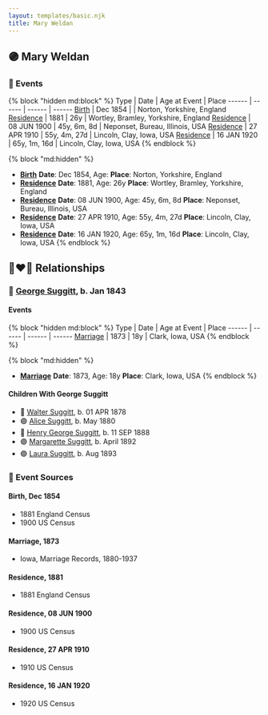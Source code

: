 ```yaml
---
layout: templates/basic.njk
title: Mary Weldan
---
```

## 🟣 Mary Weldan


### 📆 Events

{% block "hidden md:block" %}
Type | Date | Age at Event | Place
------ | ------ | ------ | ------
[Birth](#event-event-3) | Dec 1854 |  | Norton, Yorkshire, England
[Residence](#event-event-0) | 1881 | 26y | Wortley, Bramley, Yorkshire, England
[Residence](#event-event-1) | 08 JUN 1900 | 45y, 6m, 8d | Neponset, Bureau, Illinois, USA
[Residence](#event-event-2) | 27 APR 1910 | 55y, 4m, 27d | Lincoln, Clay, Iowa, USA
[Residence](#event-event-3) | 16 JAN 1920 | 65y, 1m, 16d | Lincoln, Clay, Iowa, USA
{% endblock %}

{% block "md:hidden" %}
- **[Birth](#event-event-3)**
**Date**: Dec 1854, Age:
**Place**: Norton, Yorkshire, England
- **[Residence](#event-event-0)**
**Date**: 1881, Age: 26y
**Place**: Wortley, Bramley, Yorkshire, England
- **[Residence](#event-event-1)**
**Date**: 08 JUN 1900, Age: 45y, 6m, 8d
**Place**: Neponset, Bureau, Illinois, USA
- **[Residence](#event-event-2)**
**Date**: 27 APR 1910, Age: 55y, 4m, 27d
**Place**: Lincoln, Clay, Iowa, USA
- **[Residence](#event-event-3)**
**Date**: 16 JAN 1920, Age: 65y, 1m, 16d
**Place**: Lincoln, Clay, Iowa, USA
{% endblock %}

## 👩‍❤️‍👨 Relationships

### 🔵 [George Suggitt](/people/4/48171276), b. Jan 1843

#### Events

{% block "hidden md:block" %}
Type | Date | Age at Event | Place
------ | ------ | ------ | ------
[Marriage](#event-family-0-event-0) | 1873 | 18y | Clark, Iowa, USA
{% endblock %}

{% block "md:hidden" %}
- **[Marriage](#event-family-0-event-0)**
**Date**: 1873, Age: 18y
**Place**: Clark, Iowa, USA
{% endblock %}

#### Children With George Suggitt
* 🔵 [Walter Suggitt](/people/4/45804510), b. 01 APR 1878
* 🟣 [Alice Suggitt](/people/9/95727407), b. May 1880
* 🔵 [Henry George Suggitt](/people/7/7271894), b. 11 SEP 1888
* 🟣 [Margarette Suggitt](/people/6/62628030), b. April 1892
* 🟣 [Laura Suggitt](/people/9/99639932), b. Aug 1893
### 📰 Event Sources

#### <a id="event-event-3"></a> Birth, Dec 1854
* 1881 England Census
* 1900 US Census

#### <a id="event-family-0-event-0"></a> Marriage, 1873
* Iowa, Marriage Records, 1880-1937

#### <a id="event-event-0"></a> Residence, 1881
* 1881 England Census

#### <a id="event-event-1"></a> Residence, 08 JUN 1900
* 1900 US Census

#### <a id="event-event-2"></a> Residence, 27 APR 1910
* 1910 US Census
#### <a id="event-event-3"></a> Residence, 16 JAN 1920
* 1920 US Census
